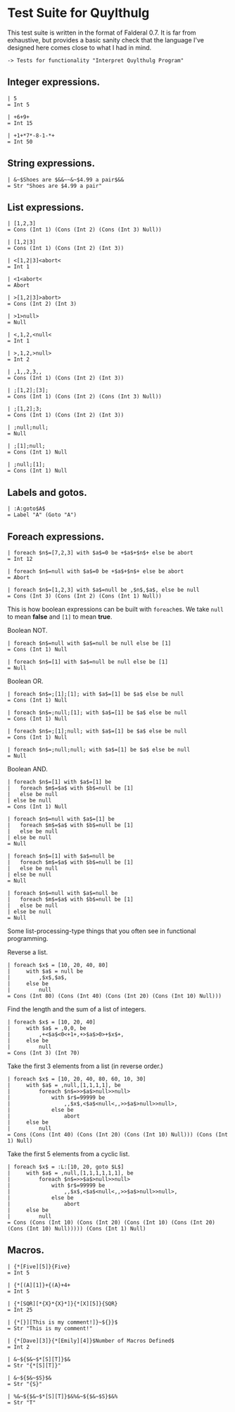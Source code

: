 Test Suite for Quylthulg
========================

This test suite is written in the format of Falderal 0.7.  It is far from
exhaustive, but provides a basic sanity check that the language I've designed
here comes close to what I had in mind.

    -> Tests for functionality "Interpret Quylthulg Program"

Integer expressions.
--------------------

    | 5
    = Int 5

    | +6+9+
    = Int 15

    | +1+*7*-8-1-*+
    = Int 50

String expressions.
-------------------

    | &~$Shoes are $&&~~&~$4.99 a pair$&&
    = Str "Shoes are $4.99 a pair"

List expressions.
-----------------

    | [1,2,3]
    = Cons (Int 1) (Cons (Int 2) (Cons (Int 3) Null))

    | [1,2|3]
    = Cons (Int 1) (Cons (Int 2) (Int 3))

    | <[1,2|3]<abort<
    = Int 1

    | <1<abort<
    = Abort

    | >[1,2|3]>abort>
    = Cons (Int 2) (Int 3)

    | >1>null>
    = Null

    | <,1,2,<null<
    = Int 1

    | >,1,2,>null>
    = Int 2

    | ,1,,2,3,,
    = Cons (Int 1) (Cons (Int 2) (Int 3))

    | ;[1,2];[3];
    = Cons (Int 1) (Cons (Int 2) (Cons (Int 3) Null))

    | ;[1,2];3;
    = Cons (Int 1) (Cons (Int 2) (Int 3))

    | ;null;null;
    = Null

    | ;[1];null;
    = Cons (Int 1) Null

    | ;null;[1];
    = Cons (Int 1) Null

Labels and gotos.
-----------------

    | :A:goto$A$
    = Label "A" (Goto "A")

Foreach expressions.
--------------------

    | foreach $n$=[7,2,3] with $a$=0 be +$a$+$n$+ else be abort
    = Int 12

    | foreach $n$=null with $a$=0 be +$a$+$n$+ else be abort
    = Abort

    | foreach $n$=[1,2,3] with $a$=null be ,$n$,$a$, else be null
    = Cons (Int 3) (Cons (Int 2) (Cons (Int 1) Null))

This is how boolean expressions can be built with `foreach`es.
We take `null` to mean **false** and `[1]` to mean **true**.

Boolean NOT.

    | foreach $n$=null with $a$=null be null else be [1]
    = Cons (Int 1) Null

    | foreach $n$=[1] with $a$=null be null else be [1]
    = Null

Boolean OR.

    | foreach $n$=;[1];[1]; with $a$=[1] be $a$ else be null
    = Cons (Int 1) Null

    | foreach $n$=;null;[1]; with $a$=[1] be $a$ else be null
    = Cons (Int 1) Null

    | foreach $n$=;[1];null; with $a$=[1] be $a$ else be null
    = Cons (Int 1) Null

    | foreach $n$=;null;null; with $a$=[1] be $a$ else be null
    = Null

Boolean AND.

    | foreach $n$=[1] with $a$=[1] be
    |   foreach $m$=$a$ with $b$=null be [1]
    |   else be null
    | else be null
    = Cons (Int 1) Null

    | foreach $n$=null with $a$=[1] be
    |   foreach $m$=$a$ with $b$=null be [1]
    |   else be null
    | else be null
    = Null

    | foreach $n$=[1] with $a$=null be
    |   foreach $m$=$a$ with $b$=null be [1]
    |   else be null
    | else be null
    = Null

    | foreach $n$=null with $a$=null be
    |   foreach $m$=$a$ with $b$=null be [1]
    |   else be null
    | else be null
    = Null

Some list-processing-type things that you often see in functional
programming.

Reverse a list.

    | foreach $x$ = [10, 20, 40, 80]
    |     with $a$ = null be
    |         ,$x$,$a$,
    |     else be
    |         null
    = Cons (Int 80) (Cons (Int 40) (Cons (Int 20) (Cons (Int 10) Null)))

Find the length and the sum of a list of integers.

    | foreach $x$ = [10, 20, 40]
    |     with $a$ = ,0,0, be
    |         ,+<$a$<0<+1+,+>$a$>0>+$x$+,
    |     else be
    |         null
    = Cons (Int 3) (Int 70)

Take the first 3 elements from a list (in reverse order.)

    | foreach $x$ = [10, 20, 40, 80, 60, 10, 30]
    |     with $a$ = ,null,[1,1,1,1], be
    |         foreach $n$=>>$a$>null>>null>
    |             with $r$=99999 be
    |                 ,,$x$,<$a$<null<,,>>$a$>null>>null>,
    |             else be
    |                 abort
    |     else be
    |         null
    = Cons (Cons (Int 40) (Cons (Int 20) (Cons (Int 10) Null))) (Cons (Int 1) Null)

Take the first 5 elements from a cyclic list.

    | foreach $x$ = :L:[10, 20, goto $L$]
    |     with $a$ = ,null,[1,1,1,1,1,1], be
    |         foreach $n$=>>$a$>null>>null>
    |             with $r$=99999 be
    |                 ,,$x$,<$a$<null<,,>>$a$>null>>null>,
    |             else be
    |                 abort
    |     else be
    |         null
    = Cons (Cons (Int 10) (Cons (Int 20) (Cons (Int 10) (Cons (Int 20) (Cons (Int 10) Null))))) (Cons (Int 1) Null)

Macros.
-------

    | {*[Five][5]}{Five}
    = Int 5

    | {*[(A][1]}+{(A}+4+
    = Int 5

    | {*[SQR][*{X}*{X}*]}{*[X][5]}{SQR}
    = Int 25

    | {*[}][This is my comment!]}~${}}$
    = Str "This is my comment!"

    | {*[Dave][3]}{*[Emily][4]}$Number of Macros Defined$
    = Int 2

    | &~${$&~$*[S][T]}$&
    = Str "{*[S][T]}"

    | &~${$&~$S}$&
    = Str "{S}"

    | %&~${$&~$*[S][T]}$&%&~${$&~$S}$&%
    = Str "T"
